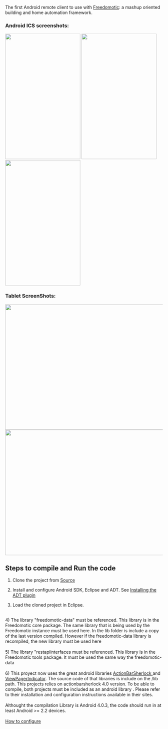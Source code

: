 The first Android remote client to use with [Freedomotic](http://freedomotic.com/): a mashup oriented building and home automation framework.

### Android ICS screenshots: ###
<img src='http://freedomotic-android-client.googlecode.com/files/framed_FreedomoticClient_RoomsFragment.png' width='240' height='400'>
<img src='http://freedomotic-android-client.googlecode.com/files/framed_FreedomoticClient_ObjectDetail.png' width='240' height='400'>
<img src='http://freedomotic-android-client.googlecode.com/files/framed_FreedomoticClient_HousingPlanFragment.png' width='240' height='400'>
<h3>Tablet ScreenShots:</h3>
<img src='http://freedomotic-android-client.googlecode.com/files/framed_Tablet_FreedomoticClient_RoomsFragment.png' width='640' height='400'>
<img src='http://freedomotic-android-client.googlecode.com/files/framed_Tablet_FreedomoticClient_HousingPlanFragment.png' width='640' height='400'>

<h2>Steps to compile and Run the code</h2>

1) Clone the project from <a href='http://code.google.com/p/freedomotic-android-client/source/checkout'>Source</a>
2) Install and configure Android SDK, Eclipse and ADT. See <a href='http://developer.android.com/sdk/eclipse-adt.html#installing'>Installing the ADT plugin</a>

3) Load the cloned project in Eclipse.<br>
<br>
4) The library "freedomotic-data" must be referenced. This library is in the Freedomotic core package. The same library that is being used by the Freedomotic instance must be used here. In the lib folder is include a copy of the last version compiled. However if the freedomotic-data library is recompiled, the new library must be used here<br>
<br>
5) The library "restapiinterfaces must be referenced. This library is in the Freedomotic tools package. It must be used the same way the freedomotic-data<br>
<br>
6) This proyect now uses the great android libraries <a href='http://actionbarsherlock.com/'>ActionBarSherlock </a> and <a href='http://viewpagerindicator.com/'>ViewPagerIndicator</a>. The source code of that libraries is include on the /lib path. This projects relies on actionbarsherlock 4.0  version. To be able to compile, both projects must be included as an android library . Please refer to their installation and configuration instructions available in their sites.<br>
<br>
Althought the compilation Library is Android 4.0.3, the code should run in at least Android >= 2.2 devices.<br>
<br>
<a href='http://code.google.com/p/freedomotic-android-client/wiki/Configuration'>How to configure</a>